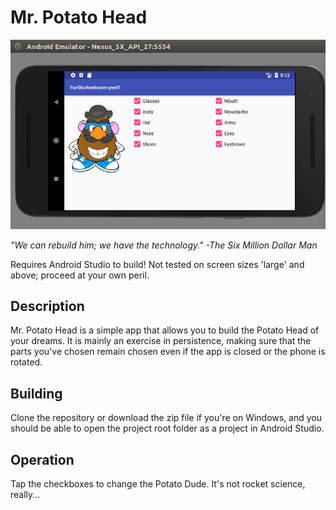 # Mr. Potato Head

![screenie](/YuriSturkenboom-pset1/doc/screenshot_l.png)

*"We can rebuild him; we have the technology." -The Six Million Dollar Man*

Requires Android Studio to build!
Not tested on screen sizes 'large' and above; proceed at your own peril.

## Description
Mr. Potato Head is a simple app that allows you to build the Potato Head of your dreams. It is mainly an exercise in persistence, making sure that the parts you've chosen remain chosen even if the app is closed or the phone is rotated.

## Building
Clone the repository or download the zip file if you're on Windows, and you should be able to open the project root folder as a project in
Android Studio.

## Operation
Tap the checkboxes to change the Potato Dude. It's not rocket science, really...
